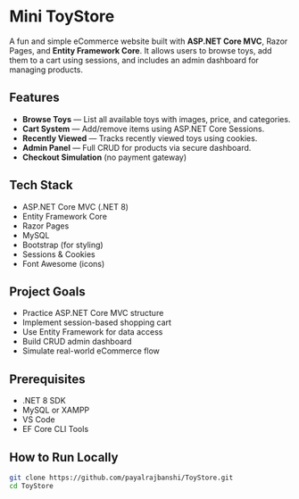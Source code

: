 # Mini ToyStore 

A fun and simple eCommerce website built with **ASP.NET Core MVC**, Razor Pages, and **Entity Framework Core**. It allows users to browse toys, add them to a cart using sessions, and includes an admin dashboard for managing products.


## Features

-  **Browse Toys** — List all available toys with images, price, and categories.
-  **Cart System** — Add/remove items using ASP.NET Core Sessions.
-  **Recently Viewed** — Tracks recently viewed toys using cookies.
-  **Admin Panel** — Full CRUD for products via secure dashboard.
-  **Checkout Simulation** (no payment gateway)

## Tech Stack

- ASP.NET Core MVC (.NET 8)
- Entity Framework Core
- Razor Pages
- MySQL
- Bootstrap  (for styling)
- Sessions & Cookies
- Font Awesome (icons)

## Project Goals

- Practice ASP.NET Core MVC structure
- Implement session-based shopping cart
- Use Entity Framework for data access
- Build CRUD admin dashboard
- Simulate real-world eCommerce flow

## Prerequisites

- .NET 8 SDK
- MySQL or XAMPP
-  VS Code
- EF Core CLI Tools  

## How to Run Locally
 ```bash
 git clone https://github.com/payalrajbanshi/ToyStore.git
 cd ToyStore
